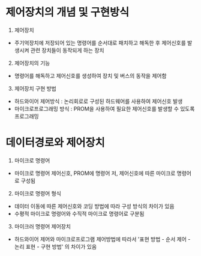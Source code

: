 # 제어장치의 개념 및 구현방식

1.  제어장치

- 주기억장치에 저장되어 있는 명령어를 순서대로 패치하고 해독한 후 제어신호를 발생시켜 관련 장치들이 동작되게 하는 장치

2. 제어장치의 기능

- 명령어를 해독하고 제어신호를 생성하여 장치 및 버스의 동작을 제어함

3. 제어장치 구현 방법

- 하드와이어 제어방식 : 논리회로로 구성된 하드웨어를 사용하여 제어신호 발생
- 마이크로프로그래밍 방식 : PROM을 사용하여 필요한 제어신호를 발생할 수 있도록 프로그래밍

# 데이터경로와 제어장치

1. 마이크로 명령어

- 마이크로 명령어 제어신호, PROM에 명령어 저, 제어신호에 따른 마이크로 명령어로 구성됨

2. 마이크로 명령어 형식

- 데이터 이동에 따른 제어신호와 코딩 방법에 따라 구성 방식의 차이가 있음
- 수평적 마이크로 명령어와 수직적 마이크로 명령어로 구분됨

3. 마이크러 명령어 제어장치

- 하드와이어 제어와 마이크로프로그램 제어방법에 따라서 '표현 방법 - 순서 제어 - 논리 표현 - 구현 방법' 의 차이가 있음
